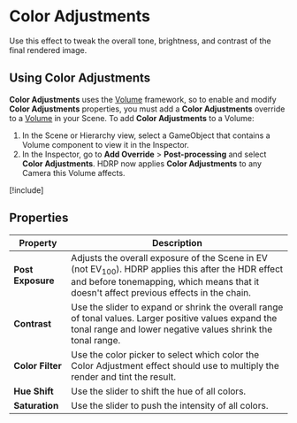 # Color Adjustments

Use this effect to tweak the overall tone, brightness, and contrast of the final rendered image.

## Using Color Adjustments

**Color Adjustments** uses the [Volume](understand-volumes.md) framework, so to enable and modify **Color Adjustments** properties, you must add a **Color Adjustments** override to a [Volume](understand-volumes.md) in your Scene. To add **Color Adjustments** to a Volume:

1. In the Scene or Hierarchy view, select a GameObject that contains a Volume component to view it in the Inspector.
2. In the Inspector, go to **Add Override** > **Post-processing** and select **Color Adjustments**. HDRP now applies **Color Adjustments** to any Camera this Volume affects.

[!include[](snippets/volume-override-api.md)]

## Properties

| **Property**      | **Description**                                              |
| ----------------- | ------------------------------------------------------------ |
| **Post Exposure** | Adjusts the overall exposure of the Scene in EV (not EV<sub>100</sub>). HDRP applies this after the HDR effect and before tonemapping, which means that it doesn't affect previous effects in the chain. |
| **Contrast**      | Use the slider to expand or shrink the overall range of tonal values. Larger positive values expand the tonal range and lower negative values shrink the tonal range. |
| **Color Filter**  | Use the color picker to select which color the Color Adjustment effect should use to multiply the render and tint the result. |
| **Hue Shift**     | Use the slider to shift the hue of all colors.               |
| **Saturation**    | Use the slider to push the intensity of all colors.          |
